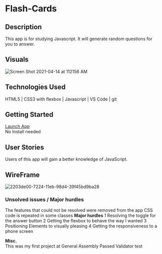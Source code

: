 # Flash-Cards

## Description
This app is for studying Javascript. It will generate random questions for you to answer.

## Visuals
![Screen Shot 2021-04-14 at 112156 AM](https://user-images.githubusercontent.com/35944206/114754021-57551580-9d15-11eb-84b1-c6311055149d.jpg)

## Technologies Used

HTML5 |
CSS3 with flexbox |
Javascript | 
VS Code |
git 

## Getting Started
[Launch App](https://andrewchildre.github.io/Flash-Cards/)  
No Install needed


## User Stories
Users of this app will gain a better knowledge of JavaScript. 

## WireFrame
![2203de00-7224-11eb-98d4-39f45bd9ba28](https://user-images.githubusercontent.com/35944206/108798539-3bba6380-754b-11eb-9f95-ace66c67f63b.jpeg)


### Unsolved issues / Major hurdles
The features that could not be resolved were removed from the app
CSS code is repeated in some classes
**Major hurdles**
1 Resolving the toggle for the answer button
2 Getting the flexbox to behave the way I wanted
3 Positioning Elements to visually pleasing
4 Getting the responsiveness to a phone screen



**Misc.**  
This was my first project at General Assembly
Passed Validator test
